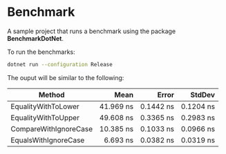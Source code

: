 # Benchmark

A sample project that runs a benchmark using the package **BenchmarkDotNet**.  

To run the benchmarks:  
```bash
dotnet run --configuration Release
```

The ouput will be similar to the following:  

|                Method |      Mean |     Error |    StdDev |
|---------------------- |----------:|----------:|----------:|
|   EqualityWithToLower | 41.969 ns | 0.1442 ns | 0.1204 ns |
|   EqualityWithToUpper | 49.608 ns | 0.3365 ns | 0.2983 ns |
| CompareWithIgnoreCase | 10.385 ns | 0.1033 ns | 0.0966 ns |
|  EqualsWithIgnoreCase |  6.693 ns | 0.0382 ns | 0.0319 ns |